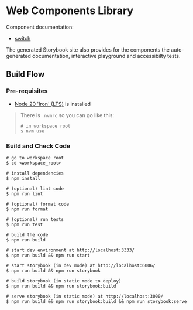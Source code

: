 # Web Components Library

Component documentation:

- [switch](/src/components/switch/readme.md)

The generated Storybook site also provides for the components the auto-generated
documentation, interactive playground and accessibilty tests.

## Build Flow

### Pre-requisites

- [Node 20 'Iron' (LTS)](https://nodejs.org/en/download) is installed

> There is `.nvmrc` so you can go like this:
>
> ```shell
> # in workspace root
> $ nvm use
> ```

### Build and Check Code

```shell
# go to workspace root
$ cd <workspace_root>

# install dependencies
$ npm install

# (optional) lint code
$ npm run lint

# (optional) format code
$ npm run format

# (optional) run tests
$ npm run test

# build the code
$ npm run build

# start dev environment at http://localhost:3333/
$ npm run build && npm run start

# start storybook (in dev mode) at http://localhost:6006/
$ npm run build && npm run storybook

# build storybook (in static mode to deploy)
$ npm run build && npm run storybook:build

# serve storybook (in static mode) at http://localhost:3000/
$ npm run build && npm run storybook:build && npm run storybook:serve
```
